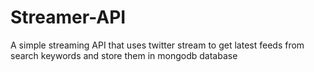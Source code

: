 # Streamer-API
A simple streaming API that uses twitter stream to get latest feeds from search keywords and store them in mongodb database

